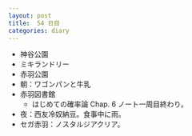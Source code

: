 ```yaml
---
layout: post
title:  54 日目
categories: diary
---
```


* 神谷公園
* ミキランドリー
* 赤羽公園
* 朝：ワゴンパンと牛乳
* 赤羽図書館
  * はじめての確率論 Chap. 6 ノート一周目終わり。
* 夜：西友冷奴納豆。食事中に雨。
* セガ赤羽：ノスタルジアクリア。
